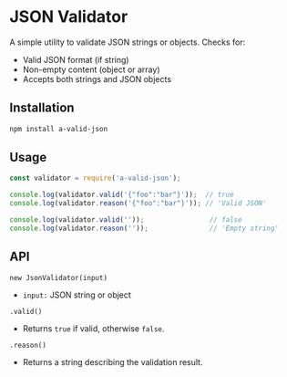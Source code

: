 # JSON Validator

A simple utility to validate JSON strings or objects. Checks for:

- Valid JSON format (if string)
- Non-empty content (object or array)
- Accepts both strings and JSON objects

## Installation

```bash
npm install a-valid-json
```

## Usage

```js
const validator = require('a-valid-json');

console.log(validator.valid('{"foo":"bar"}'));  // true
console.log(validator.reason('{"foo":"bar"}')); // 'Valid JSON'

console.log(validator.valid(''));                // false
console.log(validator.reason(''));               // 'Empty string'

```

## API
`new JsonValidator(input)`
* `input:` JSON string or object

`.valid()`
* Returns `true` if valid, otherwise `false`.

`.reason()`
* Returns a string describing the validation result.